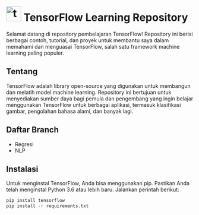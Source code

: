# <img src="https://cdn.jsdelivr.net/gh/devicons/devicon/icons/tensorflow/tensorflow-original.svg" height="40" alt="tensorflow logo" /> TensorFlow Learning Repository

Selamat datang di repository pembelajaran TensorFlow! Repository ini berisi berbagai contoh, tutorial, dan proyek untuk membantu saya dalam memahami dan menguasai TensorFlow, salah satu framework machine learning paling populer.

## Tentang

TensorFlow adalah library open-source yang digunakan untuk membangun dan melatih model machine learning. Repository ini bertujuan untuk menyediakan sumber daya bagi pemula dan pengembang yang ingin belajar menggunakan TensorFlow untuk berbagai aplikasi, termasuk klasifikasi gambar, pengolahan bahasa alami, dan banyak lagi.

## Daftar Branch

- Regresi
- NLP


## Instalasi

Untuk menginstal TensorFlow, Anda bisa menggunakan pip. Pastikan Anda telah menginstal Python 3.6 atau lebih baru. Jalankan perintah berikut:

```bash
pip install tensorflow
pip install -r requirements.txt
